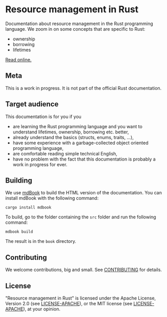 Resource management in Rust
===========================

Documentation about resource management in the Rust programming language.
We zoom in on some concepts that are specific to Rust:

* ownership
* borrowing
* lifetimes

[Read online.](https://pieterpenninckx.github.io/resource-management-in-rust/)

Meta
----

This is a work in progress. It is not part of the official Rust documentation.

Target audience
---------------

This documentation is for you if you

* are learning the Rust programming language and you want to understand 
  lifetimes, ownership, borrowing etc. better,
* already understand the basics (structs, enums, traits, ...),
* have some experience with a garbage-collected object oriented programming
  language,
* are comfortable reading simple technical English,
* have no problem with the fact that this documentation 
  is probably a work in progress for ever.

Building
--------

We use [mdBook](https://github.com/azerupi/mdBook) to build the HTML version
of the documentation. You can install mdBook with the following command:

```
cargo install mdbook
```

To build, go to the folder containing the `src` folder and run the following
command:

```
mdbook build
```

The result is in the `book` directory.

Contributing
------------

We welcome contributions, big and small. See [CONTRIBUTING](CONTRIBUTING) for
details.

License
-------

"Resource management in Rust" is licensed under the Apache License, Version 2.0
(see [LICENSE-APACHE](LICENSE-APACHE)), 
or the MIT license (see [LICENSE-APACHE](LICENSE-APACHE)), at your opinion.
